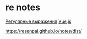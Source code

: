# re notes

[Регулярные выражения](readme/Regular_Expressions.md)
[Vue.js](readme/Vue_js.md)

https://resenpai.github.io/notes/dist/



